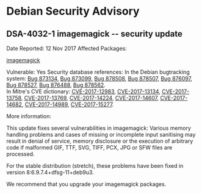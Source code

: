 
Debian Security Advisory
========================


DSA-4032-1 imagemagick -- security update
-----------------------------------------



Date Reported:
12 Nov 2017
Affected Packages:

[imagemagick](https://packages.debian.org/src:imagemagick)

Vulnerable:
Yes
Security database references:
In the Debian bugtracking system: [Bug 873134](https://bugs.debian.org/cgi-bin/bugreport.cgi?bug=873134), [Bug 873099](https://bugs.debian.org/cgi-bin/bugreport.cgi?bug=873099), [Bug 878508](https://bugs.debian.org/cgi-bin/bugreport.cgi?bug=878508), [Bug 878507](https://bugs.debian.org/cgi-bin/bugreport.cgi?bug=878507), [Bug 876097](https://bugs.debian.org/cgi-bin/bugreport.cgi?bug=876097), [Bug 878527](https://bugs.debian.org/cgi-bin/bugreport.cgi?bug=878527), [Bug 876488](https://bugs.debian.org/cgi-bin/bugreport.cgi?bug=876488), [Bug 878562](https://bugs.debian.org/cgi-bin/bugreport.cgi?bug=878562).  
In Mitre's CVE dictionary: [CVE-2017-12983](https://security-tracker.debian.org/tracker/CVE-2017-12983), [CVE-2017-13134](https://security-tracker.debian.org/tracker/CVE-2017-13134), [CVE-2017-13758](https://security-tracker.debian.org/tracker/CVE-2017-13758), [CVE-2017-13769](https://security-tracker.debian.org/tracker/CVE-2017-13769), [CVE-2017-14224](https://security-tracker.debian.org/tracker/CVE-2017-14224), [CVE-2017-14607](https://security-tracker.debian.org/tracker/CVE-2017-14607), [CVE-2017-14682](https://security-tracker.debian.org/tracker/CVE-2017-14682), [CVE-2017-14989](https://security-tracker.debian.org/tracker/CVE-2017-14989), [CVE-2017-15277](https://security-tracker.debian.org/tracker/CVE-2017-15277).  

More information:

This update fixes several vulnerabilities in imagemagick: Various memory
handling problems and cases of missing or incomplete input sanitising
may result in denial of service, memory disclosure or the execution of
arbitrary code if malformed GIF, TTF, SVG, TIFF, PCX, JPG or SFW files
are processed.


For the stable distribution (stretch), these problems have been fixed in
version 8:6.9.7.4+dfsg-11+deb9u3.


We recommend that you upgrade your imagemagick packages.





